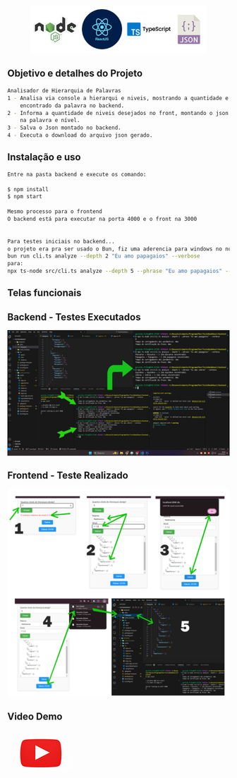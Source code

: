 <p align="center">
  <img src="./images/logo.jpg" width="400" alt="Logo" />
</p>

## Objetivo e detalhes do Projeto
```bash
Analisador de Hierarquia de Palavras
1 - Analisa via console a hierarqui e niveis, mostrando a quantidade e nivel
    encontrado da palavra no backend.
2 - Informa a quantidade de niveis desejados no front, montando o json com base
    na palavra e nível.
3 - Salva o Json montado no backend.
4 - Executa o download do arquivo json gerado.
```

## Instalação e uso
```bash
Entre na pasta backend e execute os comando:

$ npm install 
$ npm start

Mesmo processo para o frontend
O backend está para executar na porta 4000 e o front na 3000


Para testes iniciais no backend...
o projeto era pra ser usado o Bun, fiz uma aderencia para windows no nodejs usando o npx ts-node de:
bun run cli.ts analyze --depth 2 "Eu amo papagaios" --verbose
para: 
npx ts-node src/cli.ts analyze --depth 5 --phrase "Eu amo papagaios" --verbose

```

## Telas funcionais
## Backend - Testes Executados
<img src="./images/teste1.jpg" width="800" alt="Logo" />

## Frontend - Teste Realizado
<img src="./images/teste2.jpg" width="800" alt="Logo" />

## Video Demo
[![Assista ao vídeo](./images/video2.jpg)](https://youtu.be/m5abKpHU7sk)
